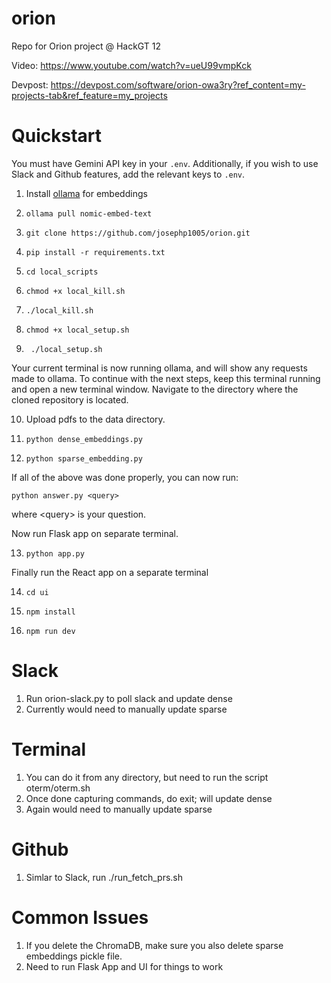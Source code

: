 # orion
Repo for Orion project @ HackGT 12

Video: https://www.youtube.com/watch?v=ueU99vmpKck

Devpost: https://devpost.com/software/orion-owa3ry?ref_content=my-projects-tab&ref_feature=my_projects

# Quickstart

You must have Gemini API key in your ```.env```. Additionally, if you wish to use Slack and Github features, add the relevant keys to ```.env```.

1. Install [ollama](https://ollama.com/) for embeddings
2. ```
   ollama pull nomic-embed-text
   ```
3. ```
   git clone https://github.com/josephp1005/orion.git
   ```
4. ```
   pip install -r requirements.txt
   ```
5. ```
   cd local_scripts
   ```
6. ```
   chmod +x local_kill.sh
   ```
7. ```
   ./local_kill.sh
   ```
8. ```
   chmod +x local_setup.sh
   ```
9. ```
    ./local_setup.sh
    ```

Your current terminal is now running ollama, and will show any requests made to ollama. To continue with the next steps, keep this terminal running and open a new terminal window. Navigate to the directory where the cloned repository is located.

10. Upload pdfs to the data directory. 
11. ```
    python dense_embeddings.py
    ```
12. ```
    python sparse_embedding.py
    ```
    
If all of the above was done properly, you can now run:

```
python answer.py <query>
```

where \<query\> is your question.

Now run Flask app on separate terminal.

13. ```
    python app.py
    ```
    
Finally run the React app on a separate terminal

14. ```
    cd ui
    ```
15. ```
    npm install
    ```
16. ```
    npm run dev
    ```

# Slack
1. Run orion-slack.py to poll slack and update dense
2. Currently would need to manually update sparse

# Terminal
1. You can do it from any directory, but need to run the script oterm/oterm.sh
2. Once done capturing commands, do exit; will update dense
3. Again would need to manually update sparse

# Github
1. Simlar to Slack, run ./run_fetch_prs.sh

# Common Issues
1. If you delete the ChromaDB, make sure you also delete sparse embeddings pickle file.
2. Need to run Flask App and UI for things to work
